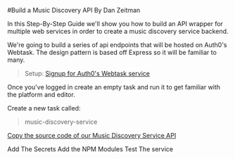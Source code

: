 #Build a Music Discovery API
By Dan Zeitman

In this Step-By-Step Guide we'll show you how to build an API wrapper for multiple web services in order to create a music discovery service backend.

We're going to build a series of api endpoints that will be hosted on Auth0's Webtask.  The design pattern is based off Express so it will be familiar to many.


> Setup:  [Signup for Auth0's Webtask service](https://webtask.io/make)

Once you've logged in create an empty task and run it to get familiar with the  platform and editor.

Create a new task called: 
> music-discovery-service

[Copy the source code of our Music Discovery Service API](https://github.com/cloudinary-developers/sxsw-hackathon/blob/master/sxsw-7-digital.js)

Add The Secrets
Add the NPM Modules
Test The service


